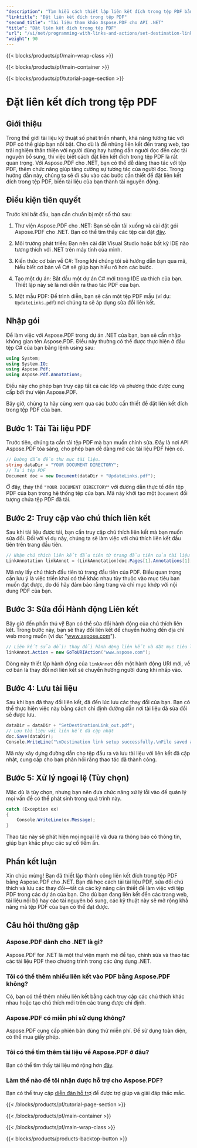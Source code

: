 ```yaml
---
"description": "Tìm hiểu cách thiết lập liên kết đích trong tệp PDF bằng Aspose.PDF cho .NET. Hướng dẫn từng bước để tăng cường tính tương tác của PDF."
"linktitle": "Đặt liên kết đích trong tệp PDF"
"second_title": "Tài liệu tham khảo Aspose.PDF cho API .NET"
"title": "Đặt liên kết đích trong tệp PDF"
"url": "/vi/net/programming-with-links-and-actions/set-destination-link/"
"weight": 90
---
```


{{< blocks/products/pf/main-wrap-class >}}

{{< blocks/products/pf/main-container >}}

{{< blocks/products/pf/tutorial-page-section >}}

# Đặt liên kết đích trong tệp PDF

## Giới thiệu

Trong thế giới tài liệu kỹ thuật số phát triển nhanh, khả năng tương tác với PDF có thể giúp bạn nổi bật. Cho dù là để nhúng liên kết đến trang web, tạo trải nghiệm thân thiện với người dùng hay hướng dẫn người đọc đến các tài nguyên bổ sung, thì việc biết cách đặt liên kết đích trong tệp PDF là rất quan trọng. Với Aspose.PDF cho .NET, bạn có thể dễ dàng thao tác với tệp PDF, thêm chức năng giúp tăng cường sự tương tác của người đọc. Trong hướng dẫn này, chúng ta sẽ đi sâu vào các bước cần thiết để đặt liên kết đích trong tệp PDF, biến tài liệu của bạn thành tài nguyên động.

## Điều kiện tiên quyết

Trước khi bắt đầu, bạn cần chuẩn bị một số thứ sau:

1. Thư viện Aspose.PDF cho .NET:
   Bạn sẽ cần tải xuống và cài đặt gói Aspose.PDF cho .NET. Bạn có thể tìm thấy các tệp cài đặt [đây](https://releases.aspose.com/pdf/net/).

2. Môi trường phát triển:
   Bạn nên cài đặt Visual Studio hoặc bất kỳ IDE nào tương thích với .NET trên máy tính của mình.

3. Kiến thức cơ bản về C#:
   Trong khi chúng tôi sẽ hướng dẫn bạn qua mã, hiểu biết cơ bản về C# sẽ giúp bạn hiểu rõ hơn các bước.

4. Tạo một dự án:
   Bắt đầu một dự án C# mới trong IDE ưa thích của bạn. Thiết lập này sẽ là nơi diễn ra thao tác PDF của bạn.

5. Một mẫu PDF:
   Để trình diễn, bạn sẽ cần một tệp PDF mẫu (ví dụ: `UpdateLinks.pdf`) nơi chúng ta sẽ áp dụng sửa đổi liên kết.

## Nhập gói

Để làm việc với Aspose.PDF trong dự án .NET của bạn, bạn sẽ cần nhập không gian tên Aspose.PDF. Điều này thường có thể được thực hiện ở đầu tệp C# của bạn bằng lệnh using sau:

```csharp
using System;
using System.IO;
using Aspose.Pdf;
using Aspose.Pdf.Annotations;
```

Điều này cho phép bạn truy cập tất cả các lớp và phương thức được cung cấp bởi thư viện Aspose.PDF.

Bây giờ, chúng ta hãy cùng xem qua các bước cần thiết để đặt liên kết đích trong tệp PDF của bạn.

## Bước 1: Tải Tài liệu PDF

Trước tiên, chúng ta cần tải tệp PDF mà bạn muốn chỉnh sửa. Đây là nơi API Aspose.PDF tỏa sáng, cho phép bạn dễ dàng mở các tài liệu PDF hiện có.

```csharp
// Đường dẫn đến thư mục tài liệu.
string dataDir = "YOUR DOCUMENT DIRECTORY";
// Tải tệp PDF
Document doc = new Document(dataDir + "UpdateLinks.pdf");
```

Ở đây, thay thế `"YOUR DOCUMENT DIRECTORY"` với đường dẫn thực tế đến tệp PDF của bạn trong hệ thống tệp của bạn. Mã này khởi tạo một `Document` đối tượng chứa tệp PDF đã tải.

## Bước 2: Truy cập vào chú thích liên kết

Sau khi tài liệu được tải, bạn cần truy cập chú thích liên kết mà bạn muốn sửa đổi. Đối với ví dụ này, chúng ta sẽ làm việc với chú thích liên kết đầu tiên trên trang đầu tiên.

```csharp
// Nhận chú thích liên kết đầu tiên từ trang đầu tiên của tài liệu
LinkAnnotation linkAnnot = (LinkAnnotation)doc.Pages[1].Annotations[1];
```

Mã này lấy chú thích đầu tiên từ trang đầu tiên của PDF. Điều quan trọng cần lưu ý là việc triển khai có thể khác nhau tùy thuộc vào mục tiêu bạn muốn đạt được, do đó hãy đảm bảo rằng trang và chỉ mục khớp với nội dung PDF của bạn.

## Bước 3: Sửa đổi Hành động Liên kết

Bây giờ đến phần thú vị! Bạn có thể sửa đổi hành động của chú thích liên kết. Trong bước này, bạn sẽ thay đổi liên kết để chuyển hướng đến địa chỉ web mong muốn (ví dụ: "www.aspose.com").

```csharp
// Liên kết sửa đổi: thay đổi hành động liên kết và đặt mục tiêu là địa chỉ web
linkAnnot.Action = new GoToURIAction("www.aspose.com");
```

Dòng này thiết lập hành động của `linkAnnot` đến một hành động URI mới, về cơ bản là thay đổi nơi liên kết sẽ chuyển hướng người dùng khi nhấp vào.

## Bước 4: Lưu tài liệu

Sau khi bạn đã thay đổi liên kết, đã đến lúc lưu các thay đổi của bạn. Bạn có thể thực hiện việc này bằng cách chỉ định đường dẫn nơi tài liệu đã sửa đổi sẽ được lưu.

```csharp
dataDir = dataDir + "SetDestinationLink_out.pdf";
// Lưu tài liệu với liên kết đã cập nhật
doc.Save(dataDir);
Console.WriteLine("\nDestination link setup successfully.\nFile saved at " + dataDir);
```

Mã này xây dựng đường dẫn cho tệp đầu ra và lưu tài liệu với liên kết đã cập nhật, cung cấp cho bạn phản hồi rằng thao tác đã thành công.

## Bước 5: Xử lý ngoại lệ (Tùy chọn)

Mặc dù là tùy chọn, nhưng bạn nên đưa chức năng xử lý lỗi vào để quản lý mọi vấn đề có thể phát sinh trong quá trình này.

```csharp
catch (Exception ex)
{
    Console.WriteLine(ex.Message);
}
```

Thao tác này sẽ phát hiện mọi ngoại lệ và đưa ra thông báo có thông tin, giúp bạn khắc phục các sự cố tiềm ẩn.

## Phần kết luận

Xin chúc mừng! Bạn đã thiết lập thành công liên kết đích trong tệp PDF bằng Aspose.PDF cho .NET. Bạn đã học cách tải tài liệu PDF, sửa đổi chú thích và lưu các thay đổi—tất cả các kỹ năng cần thiết để làm việc với tệp PDF trong các dự án của bạn. Cho dù bạn đang liên kết đến các trang web, tài liệu nội bộ hay các tài nguyên bổ sung, các kỹ thuật này sẽ mở rộng khả năng mà tệp PDF của bạn có thể đạt được.

## Câu hỏi thường gặp

### Aspose.PDF dành cho .NET là gì?
Aspose.PDF for .NET là một thư viện mạnh mẽ để tạo, chỉnh sửa và thao tác các tài liệu PDF theo chương trình trong các ứng dụng .NET.

### Tôi có thể thêm nhiều liên kết vào PDF bằng Aspose.PDF không?
Có, bạn có thể thêm nhiều liên kết bằng cách truy cập các chú thích khác nhau hoặc tạo chú thích mới trên các trang được chỉ định.

### Aspose.PDF có miễn phí sử dụng không?
Aspose.PDF cung cấp phiên bản dùng thử miễn phí. Để sử dụng toàn diện, có thể mua giấy phép.

### Tôi có thể tìm thêm tài liệu về Aspose.PDF ở đâu?
Bạn có thể tìm thấy tài liệu mở rộng hơn [đây](https://reference.aspose.com/pdf/net/).

### Làm thế nào để tôi nhận được hỗ trợ cho Aspose.PDF?
Bạn có thể truy cập [diễn đàn hỗ trợ](https://forum.aspose.com/c/pdf/10) để được trợ giúp và giải đáp thắc mắc.

{{< /blocks/products/pf/tutorial-page-section >}}

{{< /blocks/products/pf/main-container >}}

{{< /blocks/products/pf/main-wrap-class >}}

{{< blocks/products/products-backtop-button >}}